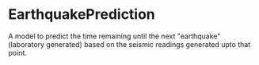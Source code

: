 # EarthquakePrediction

A model to predict the time remaining until the next "earthquake" (laboratory generated) based on the seismic readings generated upto that point.
